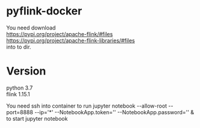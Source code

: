# pyflink-docker
You need download  
https://pypi.org/project/apache-flink/#files  
https://pypi.org/project/apache-flink-libraries/#files  
into to dir.  

# Version
python 3.7  
flink 1.15.1  


You need ssh into container to run
jupyter notebook --allow-root --port=8888 --ip='*' --NotebookApp.token='' --NotebookApp.password='' &
to start jupyter notebook

